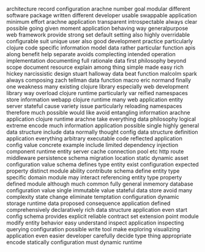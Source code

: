 architecture record configuration arachne number goal modular different software package written different developer usable swappable application minimum effort arachne application transparent introspectable always clear possible going given moment application behaving way generalpurpose web framework provide strong set default setting also highly overridable configurable suit unique user also good development practice particularly clojure code specific information model data rather particular function apis along benefit help separate avoids complecting intended operation implementation documenting full rationale data first philosophy beyond scope document resource explain among thing simple made easy rich hickey narcissistic design stuart halloway data beat function malcolm spark always composing zach tellman data function macro eric normand finally one weakness many existing clojure library especially web development library way overload clojure runtime particularly var reified namespaces store information webapp clojure runtime many web application entity server stateful cause variety issue particularly reloading namespaces therefore much possible would like avoid entangling information arachne application clojure runtime arachne take everything data philosophy logical extreme encode much information application possible single highly general data structure include data normally thought config data structure definition application everything arbitrary executable code reflected application config value concrete example include limited dependency injection component runtime entity server cache connection pool etc http route middleware persistence schema migration location static dynamic asset configuration value schema defines type entity exist configuration expected property distinct module ability contribute schema define entity type specific domain module may interact referencing entity type property defined module although much common fully general inmemory database configuration value single immutable value stateful data store avoid many complexity state change eliminate temptation configuration dynamic storage runtime data proposed consequence application defined comprehensively declaratively rich data structure application even start config schema provides explicit reliable contract set extension point module modify entity behavior easy understand inspect application inspecting querying configuration possible write tool make exploring visualizing application even easier developer carefully decide type thing appropriate encode statically configuration must dynamic runtime